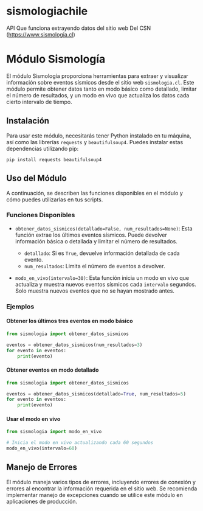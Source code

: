 # sismologiachile
API Que funciona extrayendo datos del sitio web Del CSN (https://www.sismologia.cl)
# Módulo Sismología

El módulo Sismología proporciona herramientas para extraer y visualizar información sobre eventos sísmicos desde el sitio web `sismologia.cl`. Este módulo permite obtener datos tanto en modo básico como detallado, limitar el número de resultados, y un modo en vivo que actualiza los datos cada cierto intervalo de tiempo.

## Instalación

Para usar este módulo, necesitarás tener Python instalado en tu máquina, así como las librerías `requests` y `beautifulsoup4`. Puedes instalar estas dependencias utilizando pip:

```
pip install requests beautifulsoup4
```

## Uso del Módulo

A continuación, se describen las funciones disponibles en el módulo y cómo puedes utilizarlas en tus scripts.

### Funciones Disponibles

- `obtener_datos_sismicos(detallado=False, num_resultados=None)`: Esta función extrae los últimos eventos sísmicos. Puede devolver información básica o detallada y limitar el número de resultados.
  
  - `detallado`: Si es `True`, devuelve información detallada de cada evento.
  - `num_resultados`: Limita el número de eventos a devolver.

- `modo_en_vivo(intervalo=30)`: Esta función inicia un modo en vivo que actualiza y muestra nuevos eventos sísmicos cada `intervalo` segundos. Solo muestra nuevos eventos que no se hayan mostrado antes.

### Ejemplos

#### Obtener los últimos tres eventos en modo básico

```python
from sismologia import obtener_datos_sismicos

eventos = obtener_datos_sismicos(num_resultados=3)
for evento in eventos:
    print(evento)
```

#### Obtener eventos en modo detallado

```python
from sismologia import obtener_datos_sismicos

eventos = obtener_datos_sismicos(detallado=True, num_resultados=5)
for evento in eventos:
    print(evento)
```

#### Usar el modo en vivo

```python
from sismologia import modo_en_vivo

# Inicia el modo en vivo actualizando cada 60 segundos
modo_en_vivo(intervalo=60)
```

## Manejo de Errores

El módulo maneja varios tipos de errores, incluyendo errores de conexión y errores al encontrar la información requerida en el sitio web. Se recomienda implementar manejo de excepciones cuando se utilice este módulo en aplicaciones de producción.
